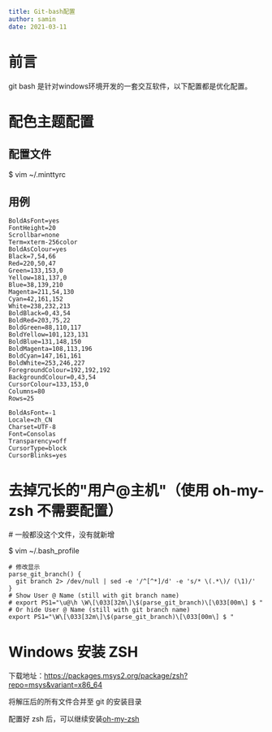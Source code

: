 ```yaml
title: Git-bash配置 
author: samin
date: 2021-03-11
```

# 前言

git bash 是针对windows环境开发的一套交互软件，以下配置都是优化配置。

# 配色主题配置

## 配置文件

\$ vim ~/.minttyrc

## 用例

```properties
BoldAsFont=yes
FontHeight=20
Scrollbar=none
Term=xterm-256color
BoldAsColour=yes
Black=7,54,66
Red=220,50,47
Green=133,153,0
Yellow=181,137,0
Blue=38,139,210
Magenta=211,54,130
Cyan=42,161,152
White=238,232,213
BoldBlack=0,43,54
BoldRed=203,75,22
BoldGreen=88,110,117
BoldYellow=101,123,131
BoldBlue=131,148,150
BoldMagenta=108,113,196
BoldCyan=147,161,161
BoldWhite=253,246,227
ForegroundColour=192,192,192
BackgroundColour=0,43,54
CursorColour=133,153,0
Columns=80
Rows=25

BoldAsFont=-1
Locale=zh_CN
Charset=UTF-8
Font=Consolas
Transparency=off
CursorType=block
CursorBlinks=yes
```

# 去掉冗长的"用户@主机"（使用 oh-my-zsh 不需要配置）

\# 一般都没这个文件，没有就新增

\$ vim ~/.bash_profile

```shell
# 修改显示
parse_git_branch() {
  git branch 2> /dev/null | sed -e '/^[^*]/d' -e 's/* \(.*\)/ (\1)/'
}
# Show User @ Name (still with git branch name)
# export PS1="\u@\h \W\[\033[32m\]\$(parse_git_branch)\[\033[00m\] $ "
# Or hide User @ Name (still with git branch name)
export PS1="\W\[\033[32m\]\$(parse_git_branch)\[\033[00m\] $ "
```

# Windows 安装 ZSH

下载地址：https://packages.msys2.org/package/zsh?repo=msys&variant=x86_64

将解压后的所有文件合并至 git 的安装目录

配置好 zsh 后，可以继续安装[oh-my-zsh](WSL入门.md)